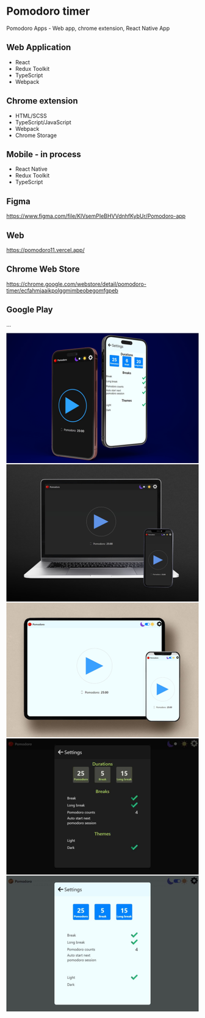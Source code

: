 # Pomodoro timer

Pomodoro Apps - Web app, chrome extension, React Native App

## Web Application

- React
- Redux Toolkit
- TypeScript
- Webpack

## Chrome extension

- HTML/SCSS
- TypeScript/JavaScript
- Webpack
- Chrome Storage

## Mobile - in process

- React Native
- Redux Toolkit
- TypeScript

## Figma

https://www.figma.com/file/KlVsemPIeBHVVdnhfKybUr/Pomodoro-app

## Web

https://pomodoro11.vercel.app/

## Chrome Web Store

https://chrome.google.com/webstore/detail/pomodoro-timer/ecfahmjaaikpolggmimbeobegomfgpeb

## Google Play

...

![Pomodoro-1](./.preview/preview-1.jpg)
![Pomodoro-preview-dark-1](./.preview/preview-dark.jpg)
![Pomodoro-preview-dark-1](./.preview/preview-light.jpg)
![Pomodoro-preview-dark-2](./.preview/preview-dark-2.jpg)
![Pomodoro-preview-light-2](./.preview/preview-light-2.jpg)
